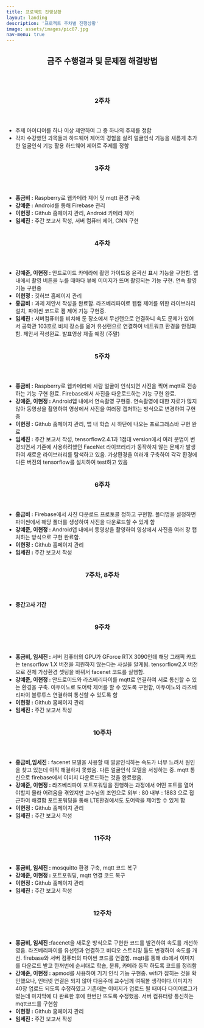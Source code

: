 ```yaml
---
title: 프로젝트 진행상황
layout: landing
description: '프로젝트 주차별 진행상황'
image: assets/images/pic07.jpg
nav-menu: true
---
```


<!-- Main -->
<div id="main">

<section id="one">
	<div class="inner">
		<header class="major">
			<h2>금주 수행결과 및 문제점 해결방법</h2>
		</header>
	</div>
</section>

<section id="two" class="spotlights">
	<!-- Two -->
	<section>
		<a href="generic.html" class="image">
			<img src="{% link assets/images/picw2.jpg%}" alt="" data-position="center center" />
		</a>
		<div class="content">
			<div class="inner">
				<header class="major">
					<h3>2주차</h3>
				</header>
				<ul class="alt">
					<li>주제 아이디어를 하나 이상 제안하여 그 중 하나의 주제를 정함</li>
					<li>각자 수강했던 과목들과 하드웨어 제어의 경험을 살려 얼굴인식 기능을 새롭게 추가한 얼굴인식 기능 활용 하드웨어 제어로 주제를 정함</li>
				</ul>
			</div>
		</div>
	</section>
	 <!-- Three -->
	<section>
		<a href="generic.html" class="image">
			<img src="{% link assets/images/picw3.jpg%}" alt="" data-position="center center" />
		</a>
		<div class="content">
			<div class="inner">
				<header class="major">
					<h3>3주차</h3>
				</header>
				<ul class="alt">
					<li><b>홍금비 :</b> Raspberry로 웹카메라 제어 및 mqtt 환경 구축</li>
               				<li><b>강예준 :</b> Android를 통해 Firebase 관리</li>
               				<li><b>이현정 :</b> Github 홈페이지 관리, Android 카메라 제어</li>
               				<li><b>임세진 :</b> 주간 보고서 작성, 서버 컴퓨터 제어, CNN 구현</li>
				</ul>
			</div>
		</div>
	</section>
	 <!-- Four -->
	<section>
		<a href="generic.html" class="image">
			<img src="{% link assets/images/picw4.jpg%}" alt="" data-position="center center" />
		</a>
		<div class="content">
			<div class="inner">
				<header class="major">
					<h3>4주차</h3>
				</header>
				<ul class="alt">
					<li><b>강예준, 이현정 :</b> 안드로이드 카메라에 촬영 가이드용 윤곽선 표시 기능을 구현함.
						앱 내에서 촬영 버튼을 누를 때마다 뷰에 이미지가 뜨며 촬영되는 기능 구현. 연속 촬영 기능 구현중</li>
               				<li><b>이현정 :</b> 깃허브 홈페이지 관리</li>
               				<li><b>홍금비 :</b> 과제 제안서 작성을 완료함. 라즈베리파이로 웹캠 제어를 위한 라이브러리 설치, 파이썬 코드로 캠 제어 기능 구현중.</li>
               				<li><b>임세진 :</b> 서버컴퓨터를 비치해 둔 장소에서 무선랜으로 연결하니 속도 문제가 있어서
                  				공학관 103호로 비치 장소를 옮겨 유선랜으로 연결하여 네트워크 환경을 안정화함. 제안서 작성완료. 발표영상 제출 예정 (주말)</li>
				</ul>
			</div>
		</div>
	</section>
	 <!-- Five  -->
	<section>
		<a href="generic.html" class="image">
			<img src="{% link assets/images/picw5.jpg%}" alt="" data-position="center center" />
		</a>
		<div class="content">
			<div class="inner">
				<header class="major">
					<h3>5주차</h3>
				</header>
				<ul class="alt">
					<li><b>홍금비 :</b> Raspberry로 웹카메라에 사람 얼굴이 인식되면 사진을 찍어 mqtt로 전송하는 기능 구현 완료.
						Firebase에서 사진을 다운로드하는 기능 구현 완료.</li>
               				<li><b>강예준, 이현정 :</b> Android앱 내에서 연속촬영 구현중.
                  				연속촬영에 대한 자료가 많지 않아 동영상을 촬영하여 영상에서 사진을 여러장 캡처하는 방식으로 변경하여 구현중</li>
               				<li><b>이현정 :</b> Github 홈페이지 관리, 앱 내 학습 시 하단에 나오는 프로그래스바 구현 완료</li>
               				<li><b>임세진 :</b> 주간 보고서 작성, tensorflow2.4.1과 1점대 version에서 여러 문법이 변경되면서 
                  				기존에 사용하려했던 FaceNet 라이브러리가 동작하지 않는 문제가 발생하여 새로운 라이브러리를 탐색하고 있음. 
                  				가상환경을 여러개 구축하여 각각 환경에 다른 버전의 tensorflow를 설치하여 test하고 있음</li>
				</ul>
			</div>
		</div>
	</section>	
	 <!-- Six -->
	<section>
		<a href="generic.html" class="image">
			<img src="{% link assets/images/picw6.jpg%}" alt="" data-position="center center" />
		</a>
		<div class="content">
			<div class="inner">
				<header class="major">
					<h3>6주차</h3>
				</header>
				<ul class="alt">
					<li><b>홍금비 :</b> Firebase에서 사진 다운로드 프로토콜 정하고 구현함.
                  				폴더명을 설정하면 파이썬에서 해당 폴더를 생성하여 사진을 다운로드할 수 있게 함</li>
               				<li><b>강예준, 이현정 :</b> Android앱 내에서 동영상을 촬영하여 영상에서 사진을 여러 장 캡처하는 방식으로 구현 완료함.</li>
               				<li><b>이현정 :</b> Github 홈페이지 관리</li>
               				<li><b>임세진 :</b> 주간 보고서 작성</li>
				</ul>
			</div>
		</div>
	</section>
	 <!-- Seven & Eight -->
	<section>
		<a href="generic.html" class="image">
			<img src="{% link assets/images/picw8.jpg%}" alt="" data-position="center center" />
		</a>
		<div class="content">
			<div class="inner">
				<header class="major">
					<h3>7주차, 8주차</h3>
				</header>
				<ul class="alt">
					<li><b>중간고사 기간</b></li>
				</ul>
			</div>
		</div>
	</section>
	 <!-- Nine -->
	<section>
		<a href="generic.html" class="image">
			<img src="{% link assets/images/picw9.jpg%}" alt="" data-position="center center" />
		</a>
		<div class="content">
			<div class="inner">
				<header class="major">
					<h3>9주차</h3>
				</header>
				<ul class="alt">
					<li><b>홍금비, 임세진 :</b> 서버 컴퓨터의 GPU가 GForce RTX 3090인데
                  				해당 그래픽 카드는 tensorflow 1.X 버전을 지원하지 않는다는 사실을 알게됨.
                  				tensorflow2.X 버전으로 전체 가상환경 셋팅을 바꿔서 facenet 코드를 실행함.</li>
               				<li><b>강예준, 이현정 :</b> 안드로이드와 라즈베리파이를 mqtt로 연결하여 서로 통신할 수 있는 환경을 구축.
                  				아두이노로 도어락 제어를 할 수 있도록 구현함, 아두이노와 라즈베리파이 블루투스 연결하여 통신할 수 있도록 함</li>
               				<li><b>이현정 :</b> Github 홈페이지 관리</li>
               				<li><b>임세진 :</b> 주간 보고서 작성</li>
				</ul>
			</div>
		</div>
	</section>
	 <!-- Ten -->
	<section>
		<a href="generic.html" class="image">
			<img src="{% link assets/images/picw10.jpg%}" alt="" data-position="center center" />
		</a>
		<div class="content">
			<div class="inner">
				<header class="major">
					<h3>10주차</h3>
				</header>
				<ul class="alt">
					<li><b>홍금비,임세진 :</b> facenet 모델을 사용할 때 얼굴인식하는 속도가 너무 느려서 원인을 찾고 있는데 아직 해결하지 못했음.
                  				다른 얼굴인식 모델을 서칭하는 중. mqtt 통신으로 firebase에서 이미지 다운로드하는 것을 완료했음.</li>
               				<li><b>강예준, 이현정 :</b> 라즈베리파이 포트포워딩을 진행하는 과정에서 어떤 포트를 열어야할지 몰라 어려움을 겪었지만 
                  				교수님의 조언으로 외부 : 80 내부 : 1883 으로 접근하여 해결함
                  				포트포워딩을 통해 LTE환경에서도 도어락을 제어할 수 있게 함</li>
               				<li><b>이현정 :</b> Github 홈페이지 관리</li>
               				<li><b>임세진 :</b> 주간 보고서 작성</li>
				</ul>
			</div>
		</div>
	</section>
	 <!-- Eleven -->
	<section>
		<a href="generic.html" class="image">
			<img src="{% link assets/images/picw11.jpg%}" alt="" data-position="center center" />
		</a>
		<div class="content">
			<div class="inner">
				<header class="major">
					<h3>11주차</h3>
				</header>
				<ul class="alt">
					<li><b>홍금비, 임세진 :</b> mosquitto 환경 구축, mqtt 코드 복구</li>
               				<li><b>강예준, 이현정 :</b> 포트포워딩, mqtt 연결 코드 복구</li>
               				<li><b>이현정 :</b> Github 홈페이지 관리</li>
              				 <li><b>임세진 :</b> 주간 보고서 작성</li>
				</ul>
			</div>
		</div>
	</section>
	 <!-- Twelve -->
	<section>
		<a href="generic.html" class="image">
			<img src="{% link assets/images/picw12.jpg%}" alt="" data-position="center center" />
		</a>
		<div class="content">
			<div class="inner">
				<header class="major">
					<h3>12주차</h3>
				</header>
				<ul class="alt">
					<li><b>홍금비, 임세진 :</b>facenet을 새로운 방식으로 구현한 코드를 발견하여 속도를 개선하였음.
                  				라즈베리파이를 유선랜과 연결하고 비디오 스트리밍 툴도 변경하여 속도를 개선.
                  				firebase와 서버 컴퓨터의 파이썬 코드를 연결함.
                 				 mqtt를 통해 db에서 이미지를 다운로드 받고 한꺼번에 순서대로 학습, 분류, 카메라 동작 하도록 코드를 정리함</li>
               				<li><b>강예준, 이현정 :</b> apmod를 사용하여 기기 인식 기능 구현중. wifi가 잡히는 것을 확인했으나,
                 				 인터넷 연결은 되지 않아 다음주에 교수님께 여쭤볼 생각이다.이미지가 40장 업로드 되도록 수정하였고
                				  기존에는 이미지가 업로드 될 때마다 다이어로그가 떴는데 마지막에 다 완료한 후에 한번만 뜨도록 수정했음.
                				  서버 컴퓨터랑 통신하는 mqtt코드를 구현함</li>
               				<li><b>이현정 :</b> Github 홈페이지 관리</li>
              				 <li><b>임세진 :</b> 주간 보고서 작성</li>
				</ul>
			</div>
		</div>
	</section>


</section>

</div>
